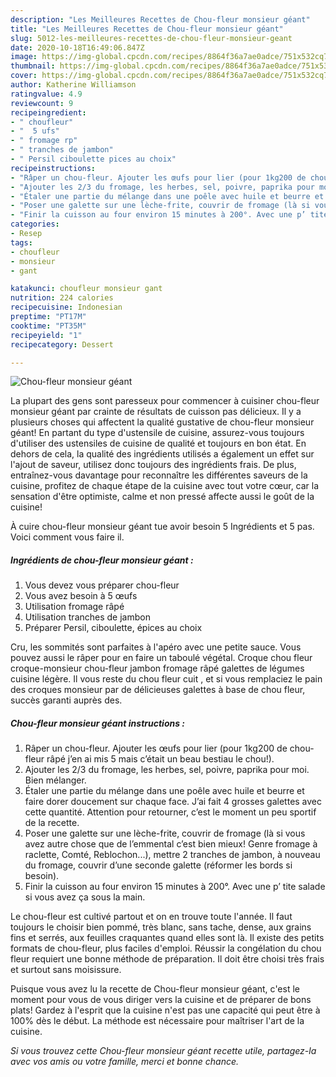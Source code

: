 ```yaml
---
description: "Les Meilleures Recettes de Chou-fleur monsieur géant"
title: "Les Meilleures Recettes de Chou-fleur monsieur géant"
slug: 5012-les-meilleures-recettes-de-chou-fleur-monsieur-geant
date: 2020-10-18T16:49:06.847Z
image: https://img-global.cpcdn.com/recipes/8864f36a7ae0adce/751x532cq70/chou-fleur-monsieur-geant-photo-principale-de-la-recette.jpg
thumbnail: https://img-global.cpcdn.com/recipes/8864f36a7ae0adce/751x532cq70/chou-fleur-monsieur-geant-photo-principale-de-la-recette.jpg
cover: https://img-global.cpcdn.com/recipes/8864f36a7ae0adce/751x532cq70/chou-fleur-monsieur-geant-photo-principale-de-la-recette.jpg
author: Katherine Williamson
ratingvalue: 4.9
reviewcount: 9
recipeingredient:
- " choufleur"
- "  5 ufs"
- " fromage rp"
- " tranches de jambon"
- " Persil ciboulette pices au choix"
recipeinstructions:
- "Râper un chou-fleur. Ajouter les œufs pour lier (pour 1kg200 de chou-fleur râpé j’en ai mis 5 mais c’était un beau bestiau le chou!)."
- "Ajouter les 2/3 du fromage, les herbes, sel, poivre, paprika pour moi. Bien mélanger."
- "Étaler une partie du mélange dans une poêle avec huile et beurre et faire dorer doucement sur chaque face. J’ai fait 4 grosses galettes avec cette quantité. Attention pour retourner, c’est le moment un peu sportif de la recette."
- "Poser une galette sur une lèche-frite, couvrir de fromage (là si vous avez autre chose que de l’emmental c’est bien mieux! Genre fromage à raclette, Comté, Reblochon...), mettre 2 tranches de jambon, à nouveau du fromage, couvrir d’une seconde galette (réformer les bords si besoin)."
- "Finir la cuisson au four environ 15 minutes à 200°. Avec une p’ tite salade si vous avez ça sous la main."
categories:
- Resep
tags:
- choufleur
- monsieur
- gant

katakunci: choufleur monsieur gant 
nutrition: 224 calories
recipecuisine: Indonesian
preptime: "PT17M"
cooktime: "PT35M"
recipeyield: "1"
recipecategory: Dessert

---
```



![Chou-fleur monsieur géant](https://img-global.cpcdn.com/recipes/8864f36a7ae0adce/751x532cq70/chou-fleur-monsieur-geant-photo-principale-de-la-recette.jpg)

La plupart des gens sont paresseux pour commencer à cuisiner chou-fleur monsieur géant par crainte de résultats de cuisson pas délicieux. Il y a plusieurs choses qui affectent la qualité gustative de chou-fleur monsieur géant! En partant du type d'ustensile de cuisine, assurez-vous toujours d'utiliser des ustensiles de cuisine de qualité et toujours en bon état. En dehors de cela, la qualité des ingrédients utilisés a également un effet sur l'ajout de saveur, utilisez donc toujours des ingrédients frais. De plus, entraînez-vous davantage pour reconnaître les différentes saveurs de la cuisine, profitez de chaque étape de la cuisine avec tout votre cœur, car la sensation d'être optimiste, calme et non pressé affecte aussi le goût de la cuisine!

<!--inarticleads1-->

À cuire chou-fleur monsieur géant tue avoir besoin 5 Ingrédients et 5 pas. Voici comment vous faire il.

##### Ingrédients de chou-fleur monsieur géant :

1. Vous devez vous préparer  chou-fleur
1. Vous avez besoin  à 5 œufs
1. Utilisation  fromage râpé
1. Utilisation  tranches de jambon
1. Préparer  Persil, ciboulette, épices au choix


Cru, les sommités sont parfaites à l&#39;apéro avec une petite sauce. Vous pouvez aussi le râper pour en faire un taboulé végétal. Croque chou fleur croque-monsieur chou-fleur jambon fromage râpé galettes de légumes cuisine légère. Il vous reste du chou fleur cuit , et si vous remplaciez le pain des croques monsieur par de délicieuses galettes à base de chou fleur, succès garanti auprès des. 

<!--inarticleads2-->

##### Chou-fleur monsieur géant instructions :

1. Râper un chou-fleur. Ajouter les œufs pour lier (pour 1kg200 de chou-fleur râpé j’en ai mis 5 mais c’était un beau bestiau le chou!).
1. Ajouter les 2/3 du fromage, les herbes, sel, poivre, paprika pour moi. Bien mélanger.
1. Étaler une partie du mélange dans une poêle avec huile et beurre et faire dorer doucement sur chaque face. J’ai fait 4 grosses galettes avec cette quantité. Attention pour retourner, c’est le moment un peu sportif de la recette.
1. Poser une galette sur une lèche-frite, couvrir de fromage (là si vous avez autre chose que de l’emmental c’est bien mieux! Genre fromage à raclette, Comté, Reblochon...), mettre 2 tranches de jambon, à nouveau du fromage, couvrir d’une seconde galette (réformer les bords si besoin).
1. Finir la cuisson au four environ 15 minutes à 200°. Avec une p’ tite salade si vous avez ça sous la main.


Le chou-fleur est cultivé partout et on en trouve toute l&#39;année. Il faut toujours le choisir bien pommé, très blanc, sans tache, dense, aux grains fins et serrés, aux feuilles craquantes quand elles sont là. Il existe des petits formats de chou-fleur, plus faciles d&#39;emploi. Réussir la congélation du chou fleur requiert une bonne méthode de préparation. Il doit être choisi très frais et surtout sans moisissure. 

<!--inarticleads1-->

<p>
Puisque vous avez lu la recette de Chou-fleur monsieur géant, c'est le moment pour vous de vous diriger vers la cuisine et de préparer de bons plats! Gardez à l'esprit que la cuisine n'est pas une capacité qui peut être à 100% dès le début. La méthode est nécessaire pour maîtriser l'art de la cuisine.
</p>

<p>
<i>Si vous trouvez cette Chou-fleur monsieur géant recette utile, partagez-la avec vos amis ou votre famille, merci et bonne chance.</i>
</p>
